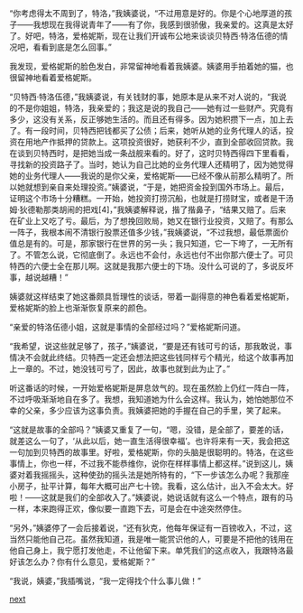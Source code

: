 
“你考虑得太不周到了，特洛，”我姨婆说，“不过用意是好的。你是个心地厚道的孩子——我想现在我得说青年了——有了你，我感到很骄傲，我亲爱的。这真是太好了。好吧，特洛，爱格妮斯，现在让我们开诚布公地来谈谈贝特西·特洛伍德的情况吧，看看到底是怎么回事。”

我发现，爱格妮斯的脸色发白，非常留神地看着我姨婆。姨婆用手拍着她的猫，也很留神地看着爱格妮斯。

“贝特西·特洛伍德，”我姨婆说，有关钱财的事，她原本是从来不对人说的，“我说的不是你姐姐，特洛，我亲爱的；我这是说的我自己——她有过一些财产。究竟有多少，这没有关系，反正够她生活的。而且还有得多。因为她积攒下一点，加上去了。有一段时间，贝特西把钱都买了公债；后来，她听从她的业务代理人的话，投资在用地产作抵押的贷款上。这项投资很好，她获利不少，直到全部收回贷款。我在谈到贝特西时，是把她当成一条战舰来看的。好了，这时贝特西得四下里看看，寻找新的投资路子了。当时，她认为自己比她的业务代理人还精明了，因为她觉得她的业务代理人——我说的是你父亲，爱格妮斯——已经不像从前那么精明了。所以她就想到亲自来处理投资。”姨婆说，“于是，她把资金投到国外市场上。最后，证明这个市场十分糟糕。一开始，她投资打捞沉船，也就是打捞财宝，或者是干汤姆·狄德勒那类胡闹的把戏[4]，”我姨婆解释说，揩了揩鼻子，“结果又赔了。后来在矿业上又吃了亏。最后，为了想挽回败局，她又在银行业投资，又赔了。有那么一阵子，我根本闹不清银行股票还值多少钱，”我姨婆说，“不过我想，最低票面价值总是有的。可是，那家银行在世界的另一头；我只知道，它一下垮了，一无所有了。不管怎么说，它彻底倒了。永远也不会付，永远也付不出你那六便士了。可贝特西的六便士全在那儿啊。这就是我那六便士的下场。没什么可说的了，多说反坏事，越说越糟！”

姨婆就这样结束了她这番颇具哲理性的谈话，带着一副得意的神色看着爱格妮斯，爱格妮斯的脸上也渐渐恢复原来的颜色。

“亲爱的特洛伍德小姐，这就是事情的全部经过吗？”爱格妮斯问道。

“我希望，说这些就足够了，孩子，”姨婆说，“要是还有钱可亏的话，那我敢说，事情决不会就此终结。贝特西一定还会想法把这些钱同样亏个精光，给这个故事再加上一章的。不过，她没钱可亏了，因此，故事也就到此为止了。”

听这番话的时候，一开始爱格妮斯是屏息敛气的。现在虽然脸上仍红一阵白一阵，不过呼吸渐渐地自在多了。我想，我知道她为什么会这样。我认为，她怕她那位不幸的父亲，多少应该为这事负责。我姨婆把她的手握在自己的手里，笑了起来。

“这就是故事的全部吗？”姨婆又重复了一句，“嗯，没错，是全部了，要差的话，就差这么一句了，‘从此以后，她一直生活得很幸福’。也许将来有一天，我会把这一句加到贝特西的故事里。好啦，爱格妮斯，你的头脑是很聪明的。特洛，在这些事情上，你也一样，不过我不能恭维你，说你在样样事情上都这样。”说到这儿，姨婆对着我摇摇头，这种使劲的摇头法是她所特有的，“下一步该怎么办呢？我那座小房子，扯平计算，每年大概可出产七十镑。我看，这么估计，出入不会太大。好啦！——这就是我们的全部收入了。”姨婆说，她说话就有这么一个特点，跟有的马一样，本来跑得正欢，像似要一直跑下去，可是会在中途突然停住。

“另外，”姨婆停了一会后接着说，“还有狄克，他每年保证有一百镑收入，不过，这当然只能他自己花。虽然我知道，我是唯一能赏识他的人，可要是不把他的钱用在他自己身上，我宁愿打发他走，不让他留下来。单凭我们的这点收入，我跟特洛最好该怎么办？你有什么意见，爱格妮斯？”

“我说，姨婆，”我插嘴说，“我一定得找个什么事儿做！”

[next](page456.md)